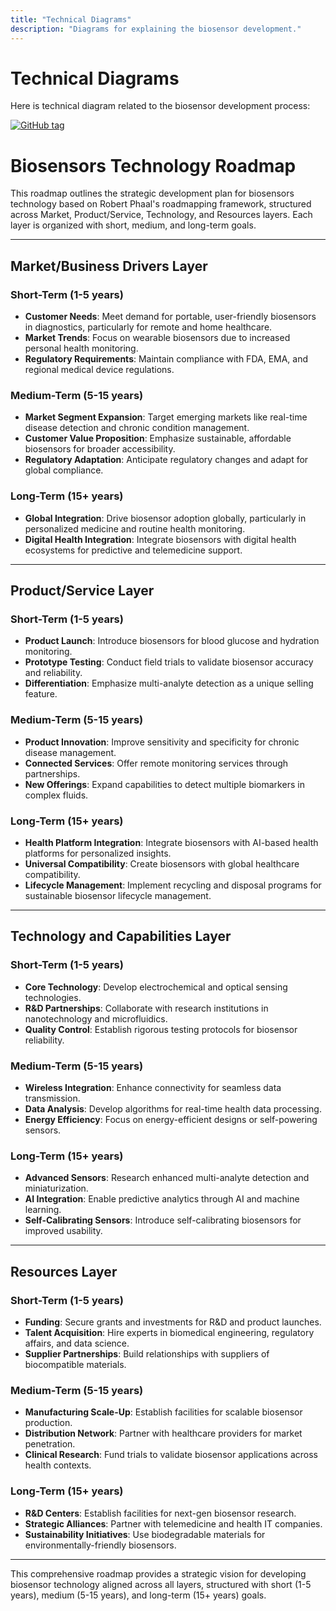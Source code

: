 ```yaml
---
title: "Technical Diagrams"
description: "Diagrams for explaining the biosensor development."
---
```


# Technical Diagrams

Here is technical diagram related to the biosensor development process:

[![GitHub tag](/assets/new.svg)](https://GitHub.com/MichaelCurrin/jekyll-blog-demo/tags/)


# Biosensors Technology Roadmap

This roadmap outlines the strategic development plan for biosensors technology based on Robert Phaal's roadmapping framework, structured across Market, Product/Service, Technology, and Resources layers. Each layer is organized with short, medium, and long-term goals.

---

## Market/Business Drivers Layer

### Short-Term (1-5 years)
- **Customer Needs**: Meet demand for portable, user-friendly biosensors in diagnostics, particularly for remote and home healthcare.
- **Market Trends**: Focus on wearable biosensors due to increased personal health monitoring.
- **Regulatory Requirements**: Maintain compliance with FDA, EMA, and regional medical device regulations.

### Medium-Term (5-15 years)
- **Market Segment Expansion**: Target emerging markets like real-time disease detection and chronic condition management.
- **Customer Value Proposition**: Emphasize sustainable, affordable biosensors for broader accessibility.
- **Regulatory Adaptation**: Anticipate regulatory changes and adapt for global compliance.

### Long-Term (15+ years)
- **Global Integration**: Drive biosensor adoption globally, particularly in personalized medicine and routine health monitoring.
- **Digital Health Integration**: Integrate biosensors with digital health ecosystems for predictive and telemedicine support.

---

## Product/Service Layer

### Short-Term (1-5 years)
- **Product Launch**: Introduce biosensors for blood glucose and hydration monitoring.
- **Prototype Testing**: Conduct field trials to validate biosensor accuracy and reliability.
- **Differentiation**: Emphasize multi-analyte detection as a unique selling feature.

### Medium-Term (5-15 years)
- **Product Innovation**: Improve sensitivity and specificity for chronic disease management.
- **Connected Services**: Offer remote monitoring services through partnerships.
- **New Offerings**: Expand capabilities to detect multiple biomarkers in complex fluids.

### Long-Term (15+ years)
- **Health Platform Integration**: Integrate biosensors with AI-based health platforms for personalized insights.
- **Universal Compatibility**: Create biosensors with global healthcare compatibility.
- **Lifecycle Management**: Implement recycling and disposal programs for sustainable biosensor lifecycle management.

---

## Technology and Capabilities Layer

### Short-Term (1-5 years)
- **Core Technology**: Develop electrochemical and optical sensing technologies.
- **R&D Partnerships**: Collaborate with research institutions in nanotechnology and microfluidics.
- **Quality Control**: Establish rigorous testing protocols for biosensor reliability.

### Medium-Term (5-15 years)
- **Wireless Integration**: Enhance connectivity for seamless data transmission.
- **Data Analysis**: Develop algorithms for real-time health data processing.
- **Energy Efficiency**: Focus on energy-efficient designs or self-powering sensors.

### Long-Term (15+ years)
- **Advanced Sensors**: Research enhanced multi-analyte detection and miniaturization.
- **AI Integration**: Enable predictive analytics through AI and machine learning.
- **Self-Calibrating Sensors**: Introduce self-calibrating biosensors for improved usability.

---

## Resources Layer

### Short-Term (1-5 years)
- **Funding**: Secure grants and investments for R&D and product launches.
- **Talent Acquisition**: Hire experts in biomedical engineering, regulatory affairs, and data science.
- **Supplier Partnerships**: Build relationships with suppliers of biocompatible materials.

### Medium-Term (5-15 years)
- **Manufacturing Scale-Up**: Establish facilities for scalable biosensor production.
- **Distribution Network**: Partner with healthcare providers for market penetration.
- **Clinical Research**: Fund trials to validate biosensor applications across health contexts.

### Long-Term (15+ years)
- **R&D Centers**: Establish facilities for next-gen biosensor research.
- **Strategic Alliances**: Partner with telemedicine and health IT companies.
- **Sustainability Initiatives**: Use biodegradable materials for environmentally-friendly biosensors.

---

This comprehensive roadmap provides a strategic vision for developing biosensor technology aligned across all layers, structured with short (1-5 years), medium (5-15 years), and long-term (15+ years) goals.
